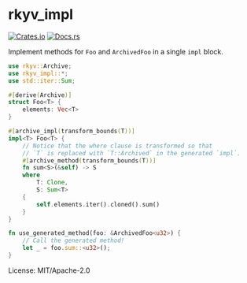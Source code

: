 # rkyv_impl

[![Crates.io](https://img.shields.io/crates/v/rkyv_impl.svg)](https://crates.io/crates/rkyv_impl)
[![Docs.rs](https://docs.rs/rkyv_impl/badge.svg)](https://docs.rs/rkyv_impl)

Implement methods for `Foo` and `ArchivedFoo` in a single `impl` block.

```rust
use rkyv::Archive;
use rkyv_impl::*;
use std::iter::Sum;

#[derive(Archive)]
struct Foo<T> {
    elements: Vec<T>
}

#[archive_impl(transform_bounds(T))]
impl<T> Foo<T> {
    // Notice that the where clause is transformed so that
    // `T` is replaced with `T::Archived` in the generated `impl`.
    #[archive_method(transform_bounds(T))]
    fn sum<S>(&self) -> S
    where
        T: Clone,
        S: Sum<T>
    {
        self.elements.iter().cloned().sum()
    }
}

fn use_generated_method(foo: &ArchivedFoo<u32>) {
    // Call the generated method!
    let _ = foo.sum::<u32>();
}
```

License: MIT/Apache-2.0
